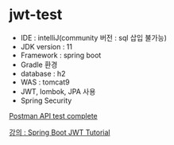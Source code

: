 # jwt-test

- IDE : intelliJ(community 버전 : sql 삽입 불가능)
- JDK version : 11
- Framework : spring boot
- Gradle 환경
- database : h2
- WAS : tomcat9
- JWT, lombok, JPA 사용
- Spring Security

[Postman API test complete](https://web.postman.co/workspace/My-Workspace~d1f0999d-b08e-4f7f-81b7-5ca26154ac0f/request/18498277-d4b8bcd9-ebc5-4337-8f7c-3b1aaec42d2e)

[강의 : Spring Boot JWT Tutorial](https://www.inflearn.com/course/%EC%8A%A4%ED%94%84%EB%A7%81%EB%B6%80%ED%8A%B8-jwt/dashboard)
